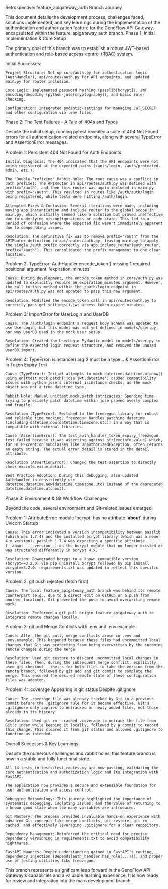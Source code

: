 Retrospective: feature_apigateway_auth Branch Journey

This document details the development process, challenges faced, solutions implemented, and key learnings during the implementation of the authentication and authorization feature for the GenoFlow API Gateway, encapsulated within the feature_apigateway_auth branch.
Phase 1: Initial Implementation & Core Setup

The primary goal of this branch was to establish a robust JWT-based authentication and role-based access control (RBAC) system.

Initial Successes:

    Project Structure: Set up core/auth.py for authentication logic (AuthHandler), api/routes/auth.py for API endpoints, and updated main.py for router inclusion.

    Core Logic: Implemented password hashing (passlib[bcrypt]), JWT encoding/decoding (python-jose[cryptography]), and basic role-checking.

    Configuration: Integrated pydantic-settings for managing JWT_SECRET and other configuration via .env files.

Phase 2: The Test Failures - A Tale of 404s and Typos

Despite the initial setup, running pytest revealed a suite of 404 Not Found errors for all authentication-related endpoints, along with several TypeError and AssertionError messages.

Problem 1: Persistent 404 Not Found for Auth Endpoints

    Initial Diagnosis: The 404 indicated that the API endpoints were not being registered at the expected paths (/auth/login, /auth/protected-admin, etc.).

    The "Double-Prefixing" Rabbit Hole: The root cause was a conflict in path prefixes. The APIRouter in api/routes/auth.py was defined with prefix="/auth", and then this router was again included in main.py with prefix="/auth". This resulted in routes like /auth/auth/login being registered, while tests were hitting /auth/login.

    Attempted Fixes & Confusion: Several iterations were made, including moving app instantiation and include_router to the global scope in main.py, which initially seemed like a solution but proved ineffective due to underlying misconfigurations or code state. This led to a period of confusion where the expected fix wasn't immediately apparent due to compounding issues.

    Resolution: The definitive fix was to remove prefix="/auth" from the APIRouter definition in api/routes/auth.py, leaving main.py to apply the single /auth prefix correctly via app.include_router(auth_router, prefix="/auth"). This consolidated the prefix management to one clear location.

Problem 2: TypeError: AuthHandler.encode_token() missing 1 required positional argument: 'expiration_minutes'

    Cause: During development, the encode_token method in core/auth.py was updated to explicitly require an expiration_minutes argument. However, the call to this method within the /auth/login endpoint in api/routes/auth.py was not updated to pass this new argument.

    Resolution: Modified the encode_token call in api/routes/auth.py to correctly pass get_settings().jwt_access_token_expire_minutes.

Problem 3: ImportError for UserLogin and UserDB

    Cause: The /auth/login endpoint's request body schema was updated to use UserLogin, but this model was not yet defined in models/user.py, nor was UserDB used in the mock user setup.

    Resolution: Created the UserLogin Pydantic model in models/user.py to define the expected login request structure, and removed the unused UserDB import.

Problem 4: TypeError: isinstance() arg 2 must be a type... & AssertionError in Token Expiry Test

    Cause (TypeError): Initial attempts to mock datetime.datetime.utcnow() using unittest.mock.patch('jose.jwt.datetime') caused compatibility issues with python-jose's internal isinstance checks, as the mock object was not a true datetime type.

    Rabbit Hole: Manual unittest.mock.patch intricacies: Spending time trying to precisely patch datetime within jose proved overly complex and fragile.

    Resolution (TypeError): Switched to the freezegun library for robust and reliable time mocking. freezegun handles patching datetime (including datetime.now(datetime.timezone.utc)) in a way that is compatible with external libraries.

    Cause (AssertionError): The test_auth_handler_token_expiry_freezegun test failed because it was asserting against str(excinfo.value) which, for HTTPException subclasses like UnauthorizedException, often returns an empty string. The actual error detail is stored in the detail attribute.

    Resolution (AssertionError): Changed the test assertion to directly check excinfo.value.detail.

    Best Practice Adoption: During this debugging, also updated AuthHandler to consistently use datetime.datetime.now(datetime.timezone.utc) instead of the deprecated datetime.datetime.utcnow().

Phase 3: Environment & Git Workflow Challenges

Beyond the code, several environment and Git-related issues emerged.

Problem 1: AttributeError: module 'bcrypt' has no attribute '**about**' during Uvicorn Startup

    Cause: This error indicated a version incompatibility between passlib (which was 1.7.4) and the installed bcrypt library (which was a newer 4.x version). passlib 1.7.4 was expecting a specific attribute (__about__.__version__) on the bcrypt module that no longer existed or was structured differently in bcrypt 4.x.

    Resolution: Downgraded bcrypt to a known compatible version (bcrypt==3.2.0) via pip uninstall bcrypt followed by pip install bcrypt==3.2.0. requirements.txt was updated to reflect this specific version.

Problem 2: git push rejected (fetch first)

    Cause: The local feature_apigateway_auth branch was behind its remote counterpart (e.g., due to a direct edit on GitHub or a push from another location). Git prevented the push to avoid overwriting remote work.

    Resolution: Performed a git pull origin feature_apigateway_auth to integrate remote changes locally.

Problem 3: git pull Merge Conflicts with .env and .env.example

    Cause: After the git pull, merge conflicts arose in .env and .env.example. This happened because these files had uncommitted local changes that Git was protecting from being overwritten by the incoming remote changes during the merge.

    Resolution: Used git restore to discard uncommitted local changes in these files. Then, during the subsequent merge conflict, explicitly used git checkout --theirs for both files to take the version from the remote branch, followed by git add and git commit to complete the merge. This ensured the desired remote state of these configuration files was adopted.

Problem 4: .coverage Appearing in git status Despite .gitignore

    Cause: The .coverage file was already tracked by Git in a previous commit before the .gitignore rule for it became effective. Git's .gitignore only applies to untracked or newly added files, not those already in its history.

    Resolution: Used git rm --cached .coverage to untrack the file from Git's index while keeping it locally, followed by a commit to record this change. This cleared it from git status and allowed .gitignore to function as intended.

Overall Successes & Key Learnings

Despite the numerous challenges and rabbit holes, this feature branch is now in a stable and fully functional state.

    All 14 tests in tests/test_routes.py are now passing, validating the core authentication and authorization logic and its integration with FastAPI.

    The application now provides a secure and extensible foundation for user authentication and access control.

    Debugging Methodology: This journey highlighted the importance of systematic debugging, isolating issues, and the value of returning to a known good state when too many variables are introduced.

    Git Mastery: The process provided invaluable hands-on experience with advanced Git concepts like merge conflicts, git restore, git rm --cached, and effectively leveraging .gitignore for a clean repository.

    Dependency Management: Reinforced the critical need for precise dependency versioning in requirements.txt to avoid compatibility nightmares.

    FastAPI Nuances: Deeper understanding gained in FastAPI's routing, dependency injection (Depends(auth_handler.has_role(...))), and proper use of testing utilities like freezegun.

This branch represents a significant leap forward in the GenoFlow API Gateway's capabilities and a valuable learning experience. It is now ready for review and integration into the main development branch.
